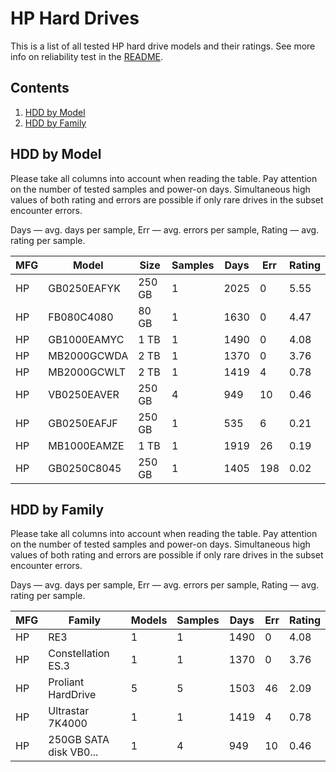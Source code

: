 HP Hard Drives
==============

This is a list of all tested HP hard drive models and their ratings. See more
info on reliability test in the [README](https://github.com/linuxhw/SMART).

Contents
--------

1. [ HDD by Model  ](#hdd-by-model)
2. [ HDD by Family ](#hdd-by-family)

HDD by Model
------------

Please take all columns into account when reading the table. Pay attention on the
number of tested samples and power-on days. Simultaneous high values of both rating
and errors are possible if only rare drives in the subset encounter errors.

Days   — avg. days per sample,
Err    — avg. errors per sample,
Rating — avg. rating per sample.

| MFG       | Model              | Size   | Samples | Days  | Err   | Rating |
|-----------|--------------------|--------|---------|-------|-------|--------|
| HP        | GB0250EAFYK        | 250 GB | 1       | 2025  | 0     | 5.55   |
| HP        | FB080C4080         | 80 GB  | 1       | 1630  | 0     | 4.47   |
| HP        | GB1000EAMYC        | 1 TB   | 1       | 1490  | 0     | 4.08   |
| HP        | MB2000GCWDA        | 2 TB   | 1       | 1370  | 0     | 3.76   |
| HP        | MB2000GCWLT        | 2 TB   | 1       | 1419  | 4     | 0.78   |
| HP        | VB0250EAVER        | 250 GB | 4       | 949   | 10    | 0.46   |
| HP        | GB0250EAFJF        | 250 GB | 1       | 535   | 6     | 0.21   |
| HP        | MB1000EAMZE        | 1 TB   | 1       | 1919  | 26    | 0.19   |
| HP        | GB0250C8045        | 250 GB | 1       | 1405  | 198   | 0.02   |

HDD by Family
-------------

Please take all columns into account when reading the table. Pay attention on the
number of tested samples and power-on days. Simultaneous high values of both rating
and errors are possible if only rare drives in the subset encounter errors.

Days   — avg. days per sample,
Err    — avg. errors per sample,
Rating — avg. rating per sample.

| MFG       | Family                 | Models | Samples | Days  | Err   | Rating |
|-----------|------------------------|--------|---------|-------|-------|--------|
| HP        | RE3                    | 1      | 1       | 1490  | 0     | 4.08   |
| HP        | Constellation ES.3     | 1      | 1       | 1370  | 0     | 3.76   |
| HP        | Proliant HardDrive     | 5      | 5       | 1503  | 46    | 2.09   |
| HP        | Ultrastar 7K4000       | 1      | 1       | 1419  | 4     | 0.78   |
| HP        | 250GB SATA disk VB0... | 1      | 4       | 949   | 10    | 0.46   |
